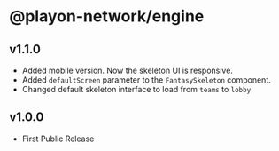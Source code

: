 # @playon-network/engine

## v1.1.0

- Added mobile version. Now the skeleton UI is responsive.
- Added `defaultScreen` parameter to the `FantasySkeleton` component.
- Changed default skeleton interface to load from `teams` to `lobby`

## v1.0.0

- First Public Release
